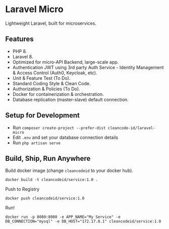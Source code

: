 # Laravel Micro
Lightweight Laravel, built for microservices.

## Features
- PHP 8.
- Laravel 8.
- Optimized for micro-API Backend, large-scale app.
- Authentication JWT using 3rd party Auth Service - Identity Management & Access Control (Auth0, Keycloak, etc).
- Unit & Feature Test (To Do).
- Standard Coding Style & Clean Code.
- Authorization & Policies (To Do).
- Docker for containerization & orchestration.
- Database replication (master-slave) default connection.

## Setup for Development
- Run `composer create-project --prefer-dist cleancode-id/laravel-micro`
- Edit `.env` and set your database connection details
- Run `php artisan serve`

## Build, Ship, Run Anywhere
Build docker image (change `cleancodeid` to your docker hub).
```
docker build -t cleancodeid/service:1.0 .
```
Push to Registry
```
docker push cleancodeid/service:1.0
``` 
Run!
```
docker run -p 8080:8080 -e APP_NAME="My Service" -e DB_CONNECTION="mysql" -e DB_HOST="172.17.0.1" cleancodeid/service:1.0
```
